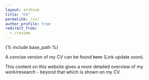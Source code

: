 ```yaml
---
layout: archive
title: "CV"
permalink: /cv/
author_profile: true
redirect_from:
  - /resume
---
```


{% include base_path %}

A concise version of my CV can be found ~~here~~ (Link update soon).

This content on this website gives a more detailed overview of my work/research - beyond that which is shown on my CV.